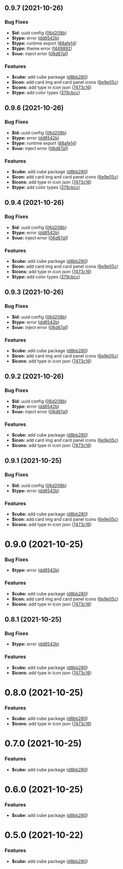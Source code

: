 ## 0.9.7 (2021-10-26)


### Bug Fixes

* **$id:** uuid config ([06d208b](https://github.com/fe6/icon/commit/06d208b5ec0e342c027f2e5c3e88b3e5b86be94b))
* **$type:** error ([dd8542b](https://github.com/fe6/icon/commit/dd8542b43d28dc5ddd047e07185c9ef33a5a1fa2))
* **$type:** runtime export ([88afe14](https://github.com/fe6/icon/commit/88afe14834a8009513adaebe57e042734367616a))
* **$type:** theme error ([f449892](https://github.com/fe6/icon/commit/f449892edc5ccc3ecce95de17fb6050f7fe1b439))
* **$vue:** inject error ([06d87a1](https://github.com/fe6/icon/commit/06d87a12f86319c6cf0ad0a1a71f232099cdb109))


### Features

* **$cube:** add cube package ([d8bb280](https://github.com/fe6/icon/commit/d8bb28095cbdc2a47c41590be3f7db0c8b95b8c6))
* **$icon:** add card img and card panel icons ([6e9e05c](https://github.com/fe6/icon/commit/6e9e05c5c8e9b20095036c7e1ecf0f7b3a7a3230))
* **$icons:** add type in icon json ([7473c16](https://github.com/fe6/icon/commit/7473c16ab5e3f0b3ee25b2dfbfa62d3bf6e3de02))
* **$type:** add color types ([379cbcc](https://github.com/fe6/icon/commit/379cbcc32bbf8429c1224b488d5fbfe52a5bfe39))



## 0.9.6 (2021-10-26)


### Bug Fixes

* **$id:** uuid config ([06d208b](https://github.com/fe6/icon/commit/06d208b5ec0e342c027f2e5c3e88b3e5b86be94b))
* **$type:** error ([dd8542b](https://github.com/fe6/icon/commit/dd8542b43d28dc5ddd047e07185c9ef33a5a1fa2))
* **$type:** runtime export ([88afe14](https://github.com/fe6/icon/commit/88afe14834a8009513adaebe57e042734367616a))
* **$vue:** inject error ([06d87a1](https://github.com/fe6/icon/commit/06d87a12f86319c6cf0ad0a1a71f232099cdb109))


### Features

* **$cube:** add cube package ([d8bb280](https://github.com/fe6/icon/commit/d8bb28095cbdc2a47c41590be3f7db0c8b95b8c6))
* **$icon:** add card img and card panel icons ([6e9e05c](https://github.com/fe6/icon/commit/6e9e05c5c8e9b20095036c7e1ecf0f7b3a7a3230))
* **$icons:** add type in icon json ([7473c16](https://github.com/fe6/icon/commit/7473c16ab5e3f0b3ee25b2dfbfa62d3bf6e3de02))
* **$type:** add color types ([379cbcc](https://github.com/fe6/icon/commit/379cbcc32bbf8429c1224b488d5fbfe52a5bfe39))



## 0.9.4 (2021-10-26)


### Bug Fixes

* **$id:** uuid config ([06d208b](https://github.com/fe6/icon/commit/06d208b5ec0e342c027f2e5c3e88b3e5b86be94b))
* **$type:** error ([dd8542b](https://github.com/fe6/icon/commit/dd8542b43d28dc5ddd047e07185c9ef33a5a1fa2))
* **$vue:** inject error ([06d87a1](https://github.com/fe6/icon/commit/06d87a12f86319c6cf0ad0a1a71f232099cdb109))


### Features

* **$cube:** add cube package ([d8bb280](https://github.com/fe6/icon/commit/d8bb28095cbdc2a47c41590be3f7db0c8b95b8c6))
* **$icon:** add card img and card panel icons ([6e9e05c](https://github.com/fe6/icon/commit/6e9e05c5c8e9b20095036c7e1ecf0f7b3a7a3230))
* **$icons:** add type in icon json ([7473c16](https://github.com/fe6/icon/commit/7473c16ab5e3f0b3ee25b2dfbfa62d3bf6e3de02))
* **$type:** add color types ([379cbcc](https://github.com/fe6/icon/commit/379cbcc32bbf8429c1224b488d5fbfe52a5bfe39))



## 0.9.3 (2021-10-26)


### Bug Fixes

* **$id:** uuid config ([06d208b](https://github.com/fe6/icon/commit/06d208b5ec0e342c027f2e5c3e88b3e5b86be94b))
* **$type:** error ([dd8542b](https://github.com/fe6/icon/commit/dd8542b43d28dc5ddd047e07185c9ef33a5a1fa2))
* **$vue:** inject error ([06d87a1](https://github.com/fe6/icon/commit/06d87a12f86319c6cf0ad0a1a71f232099cdb109))


### Features

* **$cube:** add cube package ([d8bb280](https://github.com/fe6/icon/commit/d8bb28095cbdc2a47c41590be3f7db0c8b95b8c6))
* **$icon:** add card img and card panel icons ([6e9e05c](https://github.com/fe6/icon/commit/6e9e05c5c8e9b20095036c7e1ecf0f7b3a7a3230))
* **$icons:** add type in icon json ([7473c16](https://github.com/fe6/icon/commit/7473c16ab5e3f0b3ee25b2dfbfa62d3bf6e3de02))



## 0.9.2 (2021-10-26)


### Bug Fixes

* **$id:** uuid config ([06d208b](https://github.com/fe6/icon/commit/06d208b5ec0e342c027f2e5c3e88b3e5b86be94b))
* **$type:** error ([dd8542b](https://github.com/fe6/icon/commit/dd8542b43d28dc5ddd047e07185c9ef33a5a1fa2))
* **$vue:** inject error ([06d87a1](https://github.com/fe6/icon/commit/06d87a12f86319c6cf0ad0a1a71f232099cdb109))


### Features

* **$cube:** add cube package ([d8bb280](https://github.com/fe6/icon/commit/d8bb28095cbdc2a47c41590be3f7db0c8b95b8c6))
* **$icon:** add card img and card panel icons ([6e9e05c](https://github.com/fe6/icon/commit/6e9e05c5c8e9b20095036c7e1ecf0f7b3a7a3230))
* **$icons:** add type in icon json ([7473c16](https://github.com/fe6/icon/commit/7473c16ab5e3f0b3ee25b2dfbfa62d3bf6e3de02))



## 0.9.1 (2021-10-25)


### Bug Fixes

* **$id:** uuid config ([06d208b](https://github.com/fe6/icon/commit/06d208b5ec0e342c027f2e5c3e88b3e5b86be94b))
* **$type:** error ([dd8542b](https://github.com/fe6/icon/commit/dd8542b43d28dc5ddd047e07185c9ef33a5a1fa2))


### Features

* **$cube:** add cube package ([d8bb280](https://github.com/fe6/icon/commit/d8bb28095cbdc2a47c41590be3f7db0c8b95b8c6))
* **$icon:** add card img and card panel icons ([6e9e05c](https://github.com/fe6/icon/commit/6e9e05c5c8e9b20095036c7e1ecf0f7b3a7a3230))
* **$icons:** add type in icon json ([7473c16](https://github.com/fe6/icon/commit/7473c16ab5e3f0b3ee25b2dfbfa62d3bf6e3de02))



# 0.9.0 (2021-10-25)


### Bug Fixes

* **$type:** error ([dd8542b](https://github.com/fe6/icon/commit/dd8542b43d28dc5ddd047e07185c9ef33a5a1fa2))


### Features

* **$cube:** add cube package ([d8bb280](https://github.com/fe6/icon/commit/d8bb28095cbdc2a47c41590be3f7db0c8b95b8c6))
* **$icon:** add card img and card panel icons ([6e9e05c](https://github.com/fe6/icon/commit/6e9e05c5c8e9b20095036c7e1ecf0f7b3a7a3230))
* **$icons:** add type in icon json ([7473c16](https://github.com/fe6/icon/commit/7473c16ab5e3f0b3ee25b2dfbfa62d3bf6e3de02))



## 0.8.1 (2021-10-25)


### Bug Fixes

* **$type:** error ([dd8542b](https://github.com/fe6/icon/commit/dd8542b43d28dc5ddd047e07185c9ef33a5a1fa2))


### Features

* **$cube:** add cube package ([d8bb280](https://github.com/fe6/icon/commit/d8bb28095cbdc2a47c41590be3f7db0c8b95b8c6))
* **$icons:** add type in icon json ([7473c16](https://github.com/fe6/icon/commit/7473c16ab5e3f0b3ee25b2dfbfa62d3bf6e3de02))



# 0.8.0 (2021-10-25)


### Features

* **$cube:** add cube package ([d8bb280](https://github.com/fe6/icon/commit/d8bb28095cbdc2a47c41590be3f7db0c8b95b8c6))
* **$icons:** add type in icon json ([7473c16](https://github.com/fe6/icon/commit/7473c16ab5e3f0b3ee25b2dfbfa62d3bf6e3de02))



# 0.7.0 (2021-10-25)


### Features

* **$cube:** add cube package ([d8bb280](https://github.com/fe6/icon/commit/d8bb28095cbdc2a47c41590be3f7db0c8b95b8c6))



# 0.6.0 (2021-10-25)


### Features

* **$cube:** add cube package ([d8bb280](https://github.com/fe6/icon/commit/d8bb28095cbdc2a47c41590be3f7db0c8b95b8c6))



# 0.5.0 (2021-10-22)


### Features

* **$cube:** add cube package ([d8bb280](https://github.com/fe6/icon/commit/d8bb28095cbdc2a47c41590be3f7db0c8b95b8c6))



